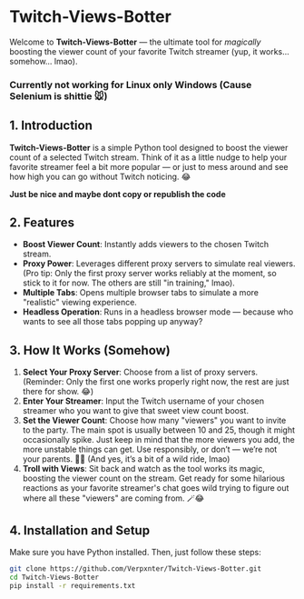 # Twitch-Views-Botter

Welcome to **Twitch-Views-Botter** — the ultimate tool for *magically* boosting the viewer count of your favorite Twitch streamer (yup, it works... somehow... lmao).
### Currently not working for Linux only Windows **(Cause Selenium is shittie 🐭)**

## 1. Introduction

**Twitch-Views-Botter** is a simple Python tool designed to boost the viewer count of a selected Twitch stream. Think of it as a little nudge to help your favorite streamer feel a bit more popular — or just to mess around and see how high you can go without Twitch noticing. 😂

**Just be nice and maybe dont copy or republish the code**

## 2. Features

- **Boost Viewer Count**: Instantly adds viewers to the chosen Twitch stream.  
- **Proxy Power**: Leverages different proxy servers to simulate real viewers. (Pro tip: Only the first proxy server works reliably at the moment, so stick to it for now. The others are still "in training," lmao).
- **Multiple Tabs**: Opens multiple browser tabs to simulate a more "realistic" viewing experience.
- **Headless Operation**: Runs in a headless browser mode — because who wants to see all those tabs popping up anyway?

## 3. How It Works (Somehow)

1. **Select Your Proxy Server**: Choose from a list of proxy servers. (Reminder: Only the first one works properly right now, the rest are just there for show. 😂)
2. **Enter Your Streamer**: Input the Twitch username of your chosen streamer who you want to give that sweet view count boost.
3. **Set the Viewer Count**: Choose how many "viewers" you want to invite to the party. The main spot is usually between 10 and 25, though it might occasionally spike. Just keep in mind that the more viewers you add, the more unstable things can get. Use responsibly, or don’t — we’re not your parents. 🤷‍♂️ (And yes, it’s a bit of a wild ride, lmao)
4. **Troll with Views**: Sit back and watch as the tool works its magic, boosting the viewer count on the stream. Get ready for some hilarious reactions as your favorite streamer's chat goes wild trying to figure out where all these "viewers" are coming from. 🪄😂

## 4. Installation and Setup

Make sure you have Python installed. Then, just follow these steps:

```bash
git clone https://github.com/Verpxnter/Twitch-Views-Botter.git
cd Twitch-Views-Botter
pip install -r requirements.txt
